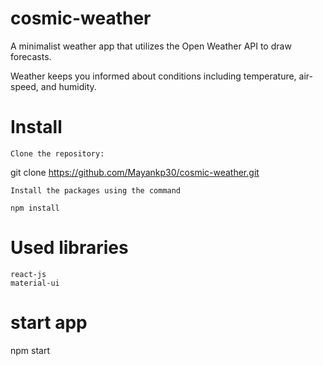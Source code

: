 # cosmic-weather
A minimalist weather app that utilizes the Open Weather API to draw forecasts.


Weather keeps you informed about conditions including temperature, air-speed, and humidity.


# Install

    Clone the repository:

git clone https://github.com/Mayankp30/cosmic-weather.git

    Install the packages using the command 
    
    npm install


# Used libraries

    react-js
    material-ui


# start app 

npm start
